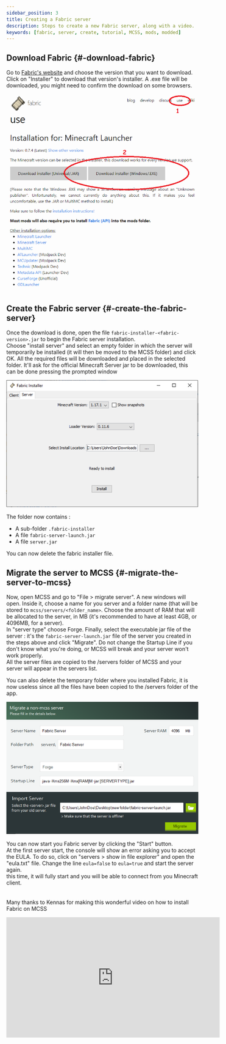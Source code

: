 ```yaml
---
sidebar_position: 3
title: Creating a Fabric server
description: Steps to create a new Fabric server, along with a video.
keywords: [fabric, server, create, tutorial, MCSS, mods, modded]
---
```


## Download Fabric {#-download-fabric}

Go to [Fabric's website](https://fabricmc.net/) and choose the version that you want to download. Click on "Installer" to download that version's installer.
A .exe file will be downloaded, you might need to confirm the download on some browsers.

![Download forge](/img/docs/create-fabric/download_fabric.png)

## Create the Fabric server {#-create-the-fabric-server}

Once the download is done, open the file `fabric-installer-<fabric-version>.jar` to begin the Fabric server installation. <br/>
Choose "install server" and select an empty folder in which the server will temporarily be installed (it will then be moved to the MCSS folder) and click OK. All the required files will be downloaded and placed in the selected folder. It'll ask for the official Minecraft Server jar to be downloaded, this can be done pressing the prompted window

![Install forge](/img/docs/create-fabric/install_fabric.png)

The folder now contains :

* A sub-folder `.fabric-installer`
* A file `fabric-server-launch.jar`
* A file `server.jar`

You can now delete the fabric installer file.

## Migrate the server to MCSS {#-migrate-the-server-to-mcss}

Now, open MCSS and go to "File > migrate server". A new windows will open. Inside it, choose a name for you server and a folder name (that will be stored to `mcss/servers/<folder_name>`. Choose the amount of RAM that will be allocated to the server, in MB (it's recommended to have at least 4GB, or 4096MB, for a server).<br/>
In "server type" choose Forge. Finally, select the executable jar file of the server : it's the `fabric-server-launch.jar` file of the server you created in the steps above and click "Migrate". Do not change the Startup Line if you don't know what you're doing, or MCSS will break and your server won't work properly.<br/>
All the server files are copied to the /servers folder of MCSS and your server will appear in the servers list. <br/>

You can also delete the temporary folder where you installed Fabric, it is now useless since all the files have been copied to the /servers folder of the app.

![Migrate forge](/img/docs/create-fabric/migrate_fabric.png)

You can now start you Fabric server by clicking the "Start" button. <br/>
At the first server start, the console will show an error asking you to accept the EULA. To do so, click on "servers > show in file explorer" and open the "eula.txt" file. Change the line `eula=false` to `eula=true` and start the server again. <br/>
this time, it will fully start and you will be able to connect from you Minecraft client. <br/>
<br/>
<br/>
Many thanks to Kennas for making this wonderful video on how to install Fabric on MCSS<br/>


<iframe width="560" height="315"
src="https://www.youtube.com/embed/yHd5OAl8L9c"
frameborder="0"
allow="accelerometer; autoplay; encrypted-media; gyroscope; picture-in-picture; fullscreen" ></iframe>
